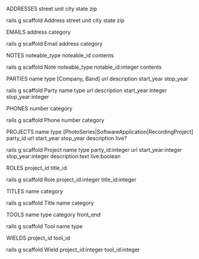 ADDRESSES
  street
  unit
  city
  state
  zip

rails g scaffold Address street unit city state zip

EMAILS
  address
  category

rails g scaffold Email address category

NOTES
  noteable_type
  noteable_id
  contents

rails g scaffold Note noteable_type notable_id:integer contents


PARTIES
  name
  type [Company, Band]
  url
  description
  start_year
  stop_year

rails g scaffold Party name type url description start_year:integer stop_year:integer

PHONES
  number
  category

rails g scaffold Phone number category

PROJECTS
  name
  type [PhotoSeries|SoftwareApplication|RecordingProject]
  party_id
  url
  start_year
  stop_year
  description
  live?

rails g scaffold Project name type party_id:integer url start_year:integer stop_year:integer description:text live:boolean


ROLES
  project_id
  title_id

rails g scaffold Role project_id:integer title_id:integer

TITLES
  name
  category

rails g scaffold Title name category

TOOLS
  name
  type
  category
  front_end

rails g scaffold Tool name type



WIELDS
  project_id
  tool_id

rails g scaffold Wield project_id:integer tool_id:integer